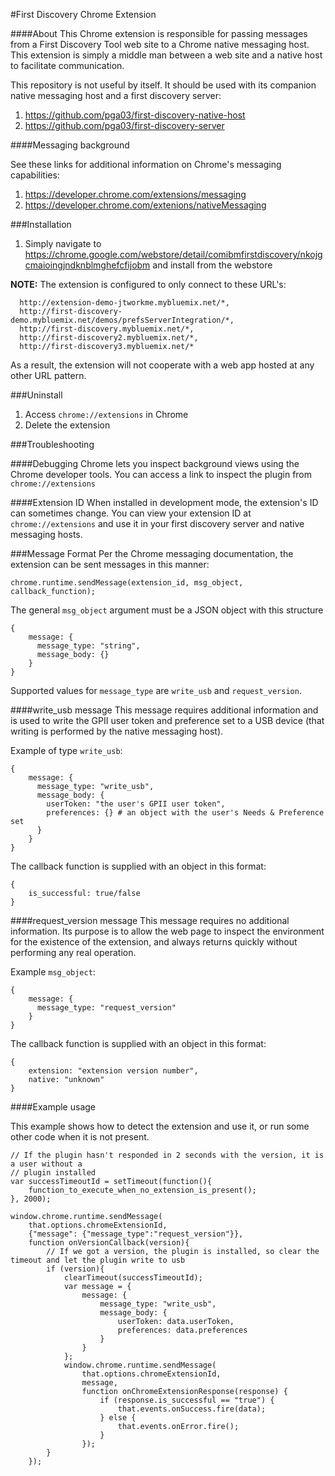 #First Discovery Chrome Extension


####About
This Chrome extension is responsible for passing messages from a First Discovery Tool web site to a Chrome native messaging
host. This extension is simply a middle man between a web site and a native host to facilitate communication.


This repository is not useful by itself. It should be used with its companion native messaging host  and a first discovery server:

1. https://github.com/pga03/first-discovery-native-host
2. https://github.com/pga03/first-discovery-server


####Messaging background

See these links for additional information on Chrome's messaging capabilities:

1. https://developer.chrome.com/extensions/messaging
2. https://developer.chrome.com/extenions/nativeMessaging


###Installation

1. Simply navigate to https://chrome.google.com/webstore/detail/comibmfirstdiscovery/nkojgcmaioingjndknblmghefcfijobm and install from the webstore

**NOTE:** The extension is configured to only connect to these URL's: 

      http://extension-demo-jtworkme.mybluemix.net/*,
      http://first-discovery-demo.mybluemix.net/demos/prefsServerIntegration/*,
      http://first-discovery.mybluemix.net/*,
      http://first-discovery2.mybluemix.net/*,
      http://first-discovery3.mybluemix.net/*

As a result, the extension will not cooperate with a web app hosted at any other URL pattern.

###Uninstall
1. Access `chrome://extensions` in Chrome
2. Delete the extension

###Troubleshooting

####Debugging
Chrome lets you inspect background views using the Chrome developer tools. You can access a link
to inspect the plugin from `chrome://extensions`

####Extension ID
When installed in development mode, the extension's ID can sometimes change. You can view your extension ID
at `chrome://extensions` and use it in your first discovery server and native messaging hosts.


###Message Format
Per the Chrome messaging documentation, the extension can be sent messages in this manner:

`chrome.runtime.sendMessage(extension_id, msg_object, callback_function);`

The general `msg_object` argument must be a JSON object with this structure

    {
        message: {
          message_type: "string",
          message_body: {}
        }
    }
  
Supported values for `message_type` are `write_usb` and `request_version`.

####write_usb message
This message requires additional information and is used to write the GPII user token
and preference set to a USB device (that writing is performed by the native messaging host).

Example of type `write_usb`:

    {
        message: {
          message_type: "write_usb",
          message_body: {
            userToken: "the user's GPII user token",
            preferences: {} # an object with the user's Needs & Preference set
          }
        }
    }
  
The callback function is supplied with an object in this format:

    {
        is_successful: true/false  
    }


####request_version message
This message requires no additional information. Its purpose is to allow the web page
to inspect the environment for the existence of the extension, and always returns
quickly without performing any real operation. 

Example `msg_object`:

    {
        message: {
          message_type: "request_version"     
        }
    }
  
The callback function is supplied with an object in this format:

    {
        extension: "extension version number",
        native: "unknown" 
    }



####Example usage

This example shows how to detect the extension and use it, or run some other code when it is not present.

    // If the plugin hasn't responded in 2 seconds with the version, it is a user without a
    // plugin installed
    var successTimeoutId = setTimeout(function(){
        function_to_execute_when_no_extension_is_present();
    }, 2000);
    
    window.chrome.runtime.sendMessage(
        that.options.chromeExtensionId,
        {"message": {"message_type":"request_version"}},
        function onVersionCallback(version){
            // If we got a version, the plugin is installed, so clear the timeout and let the plugin write to usb
            if (version){                   
                clearTimeout(successTimeoutId);
                var message = {
                    message: {
                        message_type: "write_usb",
                        message_body: {
                            userToken: data.userToken,
                            preferences: data.preferences
                        }
                    }
                };
                window.chrome.runtime.sendMessage(
                    that.options.chromeExtensionId,
                    message,
                    function onChromeExtensionResponse(response) {
                        if (response.is_successful == "true") {
                            that.events.onSuccess.fire(data);
                        } else {
                            that.events.onError.fire();
                        }
                    });
            }
        });
